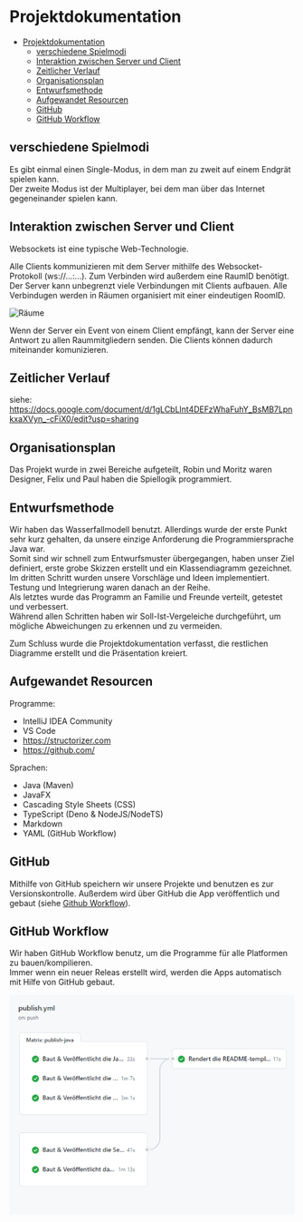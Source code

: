 # Projektdokumentation

- [Projektdokumentation](#projektdokumentation)
  - [verschiedene Spielmodi](#verschiedene-spielmodi)
  - [Interaktion zwischen Server und Client](#interaktion-zwischen-server-und-client)
  - [Zeitlicher Verlauf](#zeitlicher-verlauf)
  - [Organisationsplan](#organisationsplan)
  - [Entwurfsmethode](#entwurfsmethode)
  - [Aufgewandet Resourcen](#aufgewandet-resourcen)
  - [GitHub](#github)
  - [GitHub Workflow](#github-workflow)
##  verschiedene Spielmodi

Es gibt einmal einen Single-Modus, in dem man zu zweit auf einem Endgrät spielen kann.  
Der zweite Modus ist der Multiplayer, bei dem man über das Internet gegeneinander spielen kann.


##  Interaktion zwischen Server und Client

Websockets ist eine typische Web-Technologie.

Alle Clients kommunizieren mit dem Server mithilfe des Websocket-Protokoll (ws://...:...). Zum Verbinden wird außerdem eine RaumID benötigt.  
Der Server kann unbegrenzt viele Verbindungen mit Clients aufbauen. Alle Verbindugen werden in Räumen organisiert mit einer eindeutigen RoomID.

![Räume](https://socket.io/images/rooms.png)

Wenn der Server ein Event von einem Client empfängt, kann der Server eine Antwort zu allen Raummitgliedern senden.
Die Clients können dadurch miteinander komunizieren.


##  Zeitlicher Verlauf

siehe: https://docs.google.com/document/d/1gLCbLlnt4DEFzWhaFuhY_BsMB7LpnkxaXVyn_-cFiX0/edit?usp=sharing



##  Organisationsplan

Das Projekt wurde in zwei Bereiche aufgeteilt, Robin und Moritz waren Designer, Felix und Paul haben die Spiellogik programmiert.

##  Entwurfsmethode

Wir haben das Wasserfallmodell benutzt. Allerdings wurde der erste Punkt sehr kurz gehalten, da unsere einzige Anforderung die Programmiersprache Java war.  
Somit sind wir schnell zum Entwurfsmuster übergegangen, haben unser Ziel definiert, erste grobe Skizzen erstellt und ein Klassendiagramm gezeichnet.  
Im dritten Schritt wurden unsere Vorschläge und Ideen implementiert. Testung und Integrierung waren danach an der Reihe.  
Als letztes wurde das Programm an Familie und Freunde verteilt, getestet und verbessert.  
Während allen Schritten haben wir Soll-Ist-Vergeleiche durchgeführt, um mögliche Abweichungen zu erkennen und zu vermeiden.  

Zum Schluss wurde die Projektdokumentation verfasst, die restlichen Diagramme erstellt und die Präsentation kreiert.  


##  Aufgewandet Resourcen

Programme:
- IntelliJ IDEA Community
- VS Code
- https://structorizer.com
- https://github.com/

Sprachen: 
- Java (Maven)
- JavaFX
- Cascading Style Sheets (CSS)
- TypeScript (Deno & NodeJS/NodeTS)
- Markdown
- YAML (GitHub Workflow)


##  GitHub
Mithilfe von GitHub speichern wir unsere Projekte und benutzen es zur Versionskontrolle. Außerdem wird über GitHub die App veröffentlich und gebaut (siehe [Github Workflow](#GitHub-Workflow)).


##  GitHub Workflow

Wir haben GitHub Workflow benutz, um die Programme für alle Platformen zu bauen/kompilieren.  
Immer wenn ein neuer Releas erstellt wird, werden die Apps automatisch mit Hilfe von GitHub gebaut.  

![img.png](dokumentation_bilder/img.png)